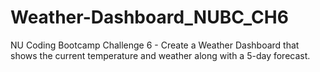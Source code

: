 # Weather-Dashboard_NUBC_CH6
NU Coding Bootcamp Challenge 6 - Create a Weather Dashboard that shows the current temperature and weather along with a 5-day forecast.
